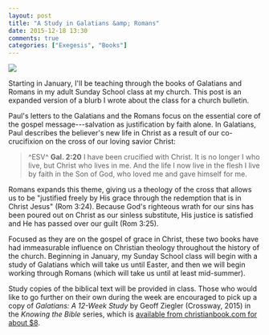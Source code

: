 ```yaml
---
layout: post
title: "A Study in Galatians &amp; Romans"
date: 2015-12-18 13:30
comments: true
categories: ["Exegesis", "Books"]
---
```


![](http://g.christianbook.com/dg/product/cbd/f400/543029.jpg)

Starting in January, I'll be teaching through the books of Galatians and Romans in my adult Sunday School class at my church. This post is an expanded version of a blurb I wrote about the class for a church bulletin.

Paul's letters to the Galatians and the Romans focus on the essential core of the gospel message---salvation as justification by faith alone. In Galatians, Paul describes the believer's new life in Christ as a result of our co-crucifixion on the cross of our loving savior Christ:

> ^ESV^ **Gal. 2:20** I have been crucified with Christ. It is no longer I who live, but Christ who lives in me. And the life I now live in the flesh I live by faith in the Son of God, who loved me and gave himself for me. 

Romans expands this theme, giving us a theology of the cross that allows us to be "justified freely by His grace through the redemption that is in Christ Jesus" (Rom 3:24). Because God's righteous wrath for our sins has been poured out on Christ as our sinless substitute, His justice is satisfied and He has passed over our guilt (Rom 3:25).

Focused as they are on the gospel of grace in Christ, these two books have had immeasurable influence on Christian theology throughout the history of the church. Beginning in January, my Sunday School class will begin with a study of Galatians which will take us until Easter, and then we will begin working through Romans (which will take us until at least mid-summer).

Study copies of the biblical text will be provided in class. Those who would like to go further on their own during the week are encouraged to pick up a copy of *Galatians: A 12-Week Study* by Geoff Ziegler (Crossway, 2015) in the *Knowing the Bible* series, which is [available from christianbook.com for about $8](http://www.christianbook.com/Christian/Books/product?event=AFF&p=1178855&item_no=543029).

